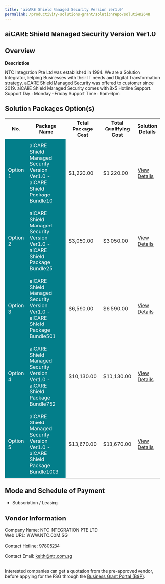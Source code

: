 ```yaml
---
title: 'aiCARE Shield Managed Security Version Ver1.0'
permalink: /productivity-solutions-grant/solutionrepo/solution2648
---
```


## aiCARE Shield Managed Security Version Ver1.0

## Overview

**Description**

NTC Integration Pte Ltd was established in 1994. We are a Solution Integrator, helping Businesses with their IT needs and Digital Transformation strategy. aiCARE Shield Managed Security was offered to customer since 2019. 
aiCARE Shield Managed Security comes with 8x5 Hotline Support.
Support Day : Monday - Friday
Support Time : 9am-6pm

## Solution Packages Option(s)

<table>
<tr>
<th><b>No.</b></th>
<th><b>Package Name</b></th>
<th><b>Total Package Cost</b></th>
<th><b>Total Qualifying Cost</b></th>
<th><b>Solution Details</b></th>
</tr>
<tr>
<td style='padding: 10px; background-color: #037E8A; color: #FFFFFF;'>Option 1</td>
<td style='padding: 10px; background-color: #037E8A; color: #FFFFFF;'>aiCARE Shield Managed Security Version Ver1.0 - aiCARE Shield Package Bundle10</td>
<td style='padding: 10px;'>$1,220.00</td>
<td style='padding: 10px;'>$1,220.00</td>
<td style='padding: 10px;'><a href='/images/psg/NTC_INTEGRATION_20200849_Desensitised_Annex_3_Part_1.pdf' target='_blank'>View Details</a></td>
</tr>
<tr>
<td style='padding: 10px; background-color: #037E8A; color: #FFFFFF;'>Option 2</td>
<td style='padding: 10px; background-color: #037E8A; color: #FFFFFF;'>aiCARE Shield Managed Security Version Ver1.0 - aiCARE Shield Package Bundle25</td>
<td style='padding: 10px;'>$3,050.00</td>
<td style='padding: 10px;'>$3,050.00</td>
<td style='padding: 10px;'><a href='/images/psg/NTC_INTEGRATION_20200849_Desensitised_Annex_3_Part_2.pdf' target='_blank'>View Details</a></td>
</tr>
<tr>
<td style='padding: 10px; background-color: #037E8A; color: #FFFFFF;'>Option 3</td>
<td style='padding: 10px; background-color: #037E8A; color: #FFFFFF;'>aiCARE Shield Managed Security Version Ver1.0 - aiCARE Shield Package Bundle501</td>
<td style='padding: 10px;'>$6,590.00</td>
<td style='padding: 10px;'>$6,590.00</td>
<td style='padding: 10px;'><a href='/images/psg/NTC_INTEGRATION_20200849_Desensitised_Annex_3_Part_3.pdf' target='_blank'>View Details</a></td>
</tr>
<tr>
<td style='padding: 10px; background-color: #037E8A; color: #FFFFFF;'>Option 4</td>
<td style='padding: 10px; background-color: #037E8A; color: #FFFFFF;'>aiCARE Shield Managed Security Version Ver1.0 - aiCARE Shield Package Bundle752</td>
<td style='padding: 10px;'>$10,130.00</td>
<td style='padding: 10px;'>$10,130.00</td>
<td style='padding: 10px;'><a href='/images/psg/NTC_INTEGRATION_20200849_Desensitised_Annex_3_Part_4.pdf' target='_blank'>View Details</a></td>
</tr>
<tr>
<td style='padding: 10px; background-color: #037E8A; color: #FFFFFF;'>Option 5</td>
<td style='padding: 10px; background-color: #037E8A; color: #FFFFFF;'>aiCARE Shield Managed Security Version Ver1.0 - aiCARE Shield Package Bundle1003</td>
<td style='padding: 10px;'>$13,670.00</td>
<td style='padding: 10px;'>$13,670.00</td>
<td style='padding: 10px;'><a href='/images/psg/NTC_INTEGRATION_20200849_Desensitised_Annex_3_Part_5.pdf' target='_blank'>View Details</a></td>
</tr>
</table>

## Mode and Schedule of Payment

 - Subscription / Leasing

## Vendor Information

 Company Name: NTC INTEGRATION PTE LTD<br>Web URL: WWW.NTC.COM.SG <br><br>Contact Hotline: 97805234 <br><br>Contact Email: keith@ntc.com.sg <br><br>

Interested companies can get a quotation from the pre-approved vendor, before applying for the PSG through the <a href='https://www.businessgrants.gov.sg/' target='_blank' rel='noopener'>Business Grant Portal (BGP)</a>.

<script src="/jquery/resize-tables.js"></script>
